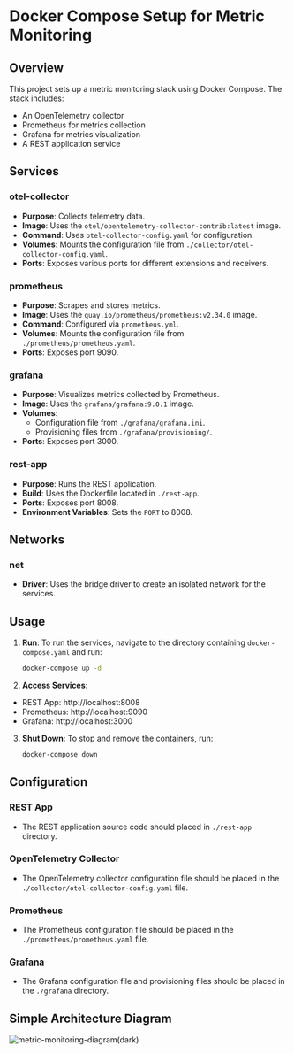 ﻿# Docker Compose Setup for Metric Monitoring

## Overview

This project sets up a metric monitoring stack using Docker Compose. The stack includes:
- An OpenTelemetry collector
- Prometheus for metrics collection
- Grafana for metrics visualization
- A REST application service

## Services

### otel-collector
- **Purpose**: Collects telemetry data.
- **Image**: Uses the `otel/opentelemetry-collector-contrib:latest` image.
- **Command**: Uses `otel-collector-config.yaml` for configuration.
- **Volumes**: Mounts the configuration file from `./collector/otel-collector-config.yaml`.
- **Ports**: Exposes various ports for different extensions and receivers.

### prometheus
- **Purpose**: Scrapes and stores metrics.
- **Image**: Uses the `quay.io/prometheus/prometheus:v2.34.0` image.
- **Command**: Configured via `prometheus.yml`.
- **Volumes**: Mounts the configuration file from `./prometheus/prometheus.yaml`.
- **Ports**: Exposes port 9090.

### grafana
- **Purpose**: Visualizes metrics collected by Prometheus.
- **Image**: Uses the `grafana/grafana:9.0.1` image.
- **Volumes**: 
  - Configuration file from `./grafana/grafana.ini`.
  - Provisioning files from `./grafana/provisioning/`.
- **Ports**: Exposes port 3000.

### rest-app
- **Purpose**: Runs the REST application.
- **Build**: Uses the Dockerfile located in `./rest-app`.
- **Ports**: Exposes port 8008.
- **Environment Variables**: Sets the `PORT` to 8008.

## Networks

### net
- **Driver**: Uses the bridge driver to create an isolated network for the services.

## Usage

1. **Run**: To run the services, navigate to the directory containing `docker-compose.yaml` and run:
   ```sh
   docker-compose up -d
   ```

2. **Access Services**:
- REST App: http://localhost:8008
- Prometheus: http://localhost:9090
- Grafana: http://localhost:3000

3. **Shut Down**: To stop and remove the containers, run:
   ```sh
   docker-compose down
   ```

## Configuration

### REST App
- The REST application source code should placed in `./rest-app` directory.

### OpenTelemetry Collector
- The OpenTelemetry collector configuration file should be placed in the `./collector/otel-collector-config.yaml` file.

### Prometheus
- The Prometheus configuration file should be placed in the `./prometheus/prometheus.yaml` file.

### Grafana
- The Grafana configuration file and provisioning files should be placed in the `./grafana` directory.

## Simple Architecture Diagram
![metric-monitoring-diagram(dark)](https://github.com/amirrhkm/metrics-monitoring/assets/152793780/5dafdb86-2335-42f6-803a-3b76cd84a57e)

